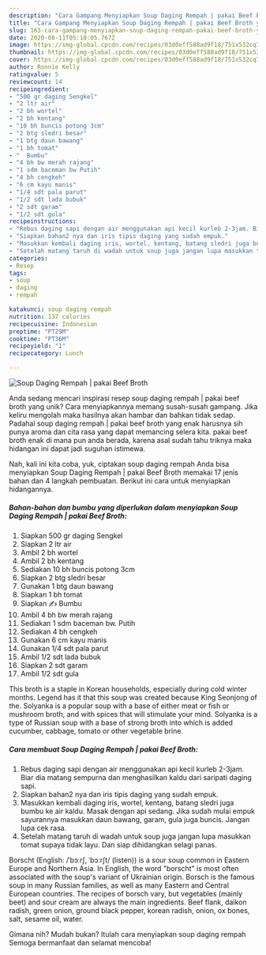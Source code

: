 ```yaml
---
description: "Cara Gampang Menyiapkan Soup Daging Rempah | pakai Beef Broth yang Bikin Ngiler"
title: "Cara Gampang Menyiapkan Soup Daging Rempah | pakai Beef Broth yang Bikin Ngiler"
slug: 163-cara-gampang-menyiapkan-soup-daging-rempah-pakai-beef-broth-yang-bikin-ngiler
date: 2020-08-11T05:10:05.767Z
image: https://img-global.cpcdn.com/recipes/03d0eff588ad9f18/751x532cq70/soup-daging-rempah-pakai-beef-broth-foto-resep-utama.jpg
thumbnail: https://img-global.cpcdn.com/recipes/03d0eff588ad9f18/751x532cq70/soup-daging-rempah-pakai-beef-broth-foto-resep-utama.jpg
cover: https://img-global.cpcdn.com/recipes/03d0eff588ad9f18/751x532cq70/soup-daging-rempah-pakai-beef-broth-foto-resep-utama.jpg
author: Ronnie Kelly
ratingvalue: 5
reviewcount: 14
recipeingredient:
- "500 gr daging Sengkel"
- "2 ltr air"
- "2 bh wortel"
- "2 bh kentang"
- "10 bh buncis potong 3cm"
- "2 btg sledri besar"
- "1 btg daun bawang"
- "1 bh tomat"
- "  Bumbu"
- "4 bh bw merah rajang"
- "1 sdm baceman bw Putih"
- "4 bh cengkeh"
- "6 cm kayu manis"
- "1/4 sdt pala parut"
- "1/2 sdt lada bubuk"
- "2 sdt garam"
- "1/2 sdt gula"
recipeinstructions:
- "Rebus daging sapi dengan air menggunakan api kecil kurleb 2-3jam. Biar dia matang sempurna dan menghasilkan kaldu dari saripati daging sapi."
- "Siapkan bahan2 nya dan iris tipis daging yang sudah empuk."
- "Masukkan kembali daging iris, wortel, kentang, batang sledri juga bumbu ke air kaldu. Masak dengan api sedang. Jika sudah mulai empuk sayurannya masukkan daun bawang, garam, gula juga buncis. Jangan lupa cek rasa."
- "Setelah matang taruh di wadah untuk soup juga jangan lupa masukkan tomat supaya tidak layu. Dan siap dihidangkan selagi panas."
categories:
- Resep
tags:
- soup
- daging
- rempah

katakunci: soup daging rempah 
nutrition: 137 calories
recipecuisine: Indonesian
preptime: "PT29M"
cooktime: "PT36M"
recipeyield: "1"
recipecategory: Lunch

---
```



![Soup Daging Rempah | pakai Beef Broth](https://img-global.cpcdn.com/recipes/03d0eff588ad9f18/751x532cq70/soup-daging-rempah-pakai-beef-broth-foto-resep-utama.jpg)

Anda sedang mencari inspirasi resep soup daging rempah | pakai beef broth yang unik? Cara menyiapkannya memang susah-susah gampang. Jika keliru mengolah maka hasilnya akan hambar dan bahkan tidak sedap. Padahal soup daging rempah | pakai beef broth yang enak harusnya sih punya aroma dan cita rasa yang dapat memancing selera kita.
 pakai beef broth enak di mana pun anda berada, karena asal sudah tahu triknya maka hidangan ini dapat jadi suguhan istimewa.


Nah, kali ini kita coba, yuk, ciptakan soup daging rempah  Anda bisa menyiapkan Soup Daging Rempah | pakai Beef Broth memakai 17 jenis bahan dan 4 langkah pembuatan. Berikut ini cara untuk menyiapkan hidangannya.

<!--inarticleads1-->

##### Bahan-bahan dan bumbu yang diperlukan dalam menyiapkan Soup Daging Rempah | pakai Beef Broth:

1. Siapkan 500 gr daging Sengkel
1. Siapkan 2 ltr air
1. Ambil 2 bh wortel
1. Ambil 2 bh kentang
1. Sediakan 10 bh buncis potong 3cm
1. Siapkan 2 btg sledri besar
1. Gunakan 1 btg daun bawang
1. Siapkan 1 bh tomat
1. Siapkan  ✍️ Bumbu
1. Ambil 4 bh bw merah rajang
1. Sediakan 1 sdm baceman bw. Putih
1. Sediakan 4 bh cengkeh
1. Gunakan 6 cm kayu manis
1. Gunakan 1/4 sdt pala parut
1. Ambil 1/2 sdt lada bubuk
1. Siapkan 2 sdt garam
1. Ambil 1/2 sdt gula


This broth is a staple in Korean households, especially during cold winter months. Legend has it that this soup was created because King Seonjong of the. Solyanka is a popular soup with a base of either meat or fish or mushroom broth, and with spices that will stimulate your mind. Solyanka is a type of Russian soup with a base of strong broth into which is added cucumber, cabbage, tomato or other vegetable brine. 

<!--inarticleads2-->

##### Cara membuat Soup Daging Rempah | pakai Beef Broth:

1. Rebus daging sapi dengan air menggunakan api kecil kurleb 2-3jam. Biar dia matang sempurna dan menghasilkan kaldu dari saripati daging sapi.
1. Siapkan bahan2 nya dan iris tipis daging yang sudah empuk.
1. Masukkan kembali daging iris, wortel, kentang, batang sledri juga bumbu ke air kaldu. Masak dengan api sedang. Jika sudah mulai empuk sayurannya masukkan daun bawang, garam, gula juga buncis. Jangan lupa cek rasa.
1. Setelah matang taruh di wadah untuk soup juga jangan lupa masukkan tomat supaya tidak layu. Dan siap dihidangkan selagi panas.


Borscht (English: /ˈbɔːrʃ, ˈbɔːrʃt/ (listen)) is a sour soup common in Eastern Europe and Northern Asia. In English, the word &#34;borscht&#34; is most often associated with the soup&#39;s variant of Ukrainian origin. Borsch is the famous soup in many Russian families, as well as many Eastern and Central European countries. The recipes of borsch vary, but vegetables (mainly beet) and sour cream are always the main ingredients. Beef flank, daikon radish, green onion, ground black pepper, korean radish, onion, ox bones, salt, sesame oil, water. 

Gimana nih? Mudah bukan? Itulah cara menyiapkan soup daging rempah  Semoga bermanfaat dan selamat mencoba!
